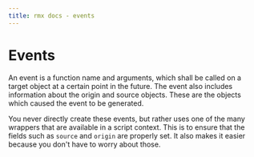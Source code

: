 ```yaml
---
title: rmx docs - events
---
```


# Events

An event is a function name and arguments, which shall be called on a target
object at a certain point in the future. The event also includes information
about the origin and source objects. These are the objects which caused the
event to be generated.

You never directly create these events, but rather uses one of the many
wrappers that are available in a script context. This is to ensure that the
fields such as `source` and `origin` are properly set. It also makes it easier
because you don't have to worry about those.
